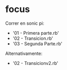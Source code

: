 # focus

Correr en sonic pi:
- '01 - Primera parte.rb'   
- '02 - Transicion.rb'      
- '03 - Segunda Parte.rb' 


Alternativamente:
- '02 - Transicionv2.rb'
